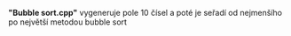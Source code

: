 **"Bubble sort.cpp"** vygeneruje pole 10 čísel a poté je seřadí od nejmenšího po největší metodou bubble sort